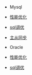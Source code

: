 
* Mysql
 
 * [性能优化](database/mysql/Properties.md)
 * [sql调优](database/mysql/Sql.md)
 * [主从同步](database/mysql/Master-slave.md)
 
* Oracle

 * [性能优化](database/oracle/Properties.md)
 * [sql调优](database/oracle/Sql.md)
